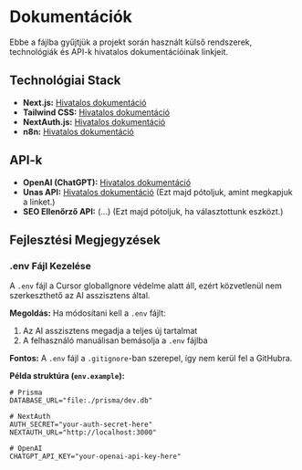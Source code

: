 # Dokumentációk

Ebbe a fájlba gyűjtjük a projekt során használt külső rendszerek, technológiák és API-k hivatalos dokumentációinak linkjeit.

## Technológiai Stack
- **Next.js:** [Hivatalos dokumentáció](https://nextjs.org/docs)
- **Tailwind CSS:** [Hivatalos dokumentáció](https://tailwindcss.com/docs)
- **NextAuth.js:** [Hivatalos dokumentáció](https://next-auth.js.org/getting-started/introduction)
- **n8n:** [Hivatalos dokumentáció](https://docs.n8n.io/)

## API-k
- **OpenAI (ChatGPT):** [Hivatalos dokumentáció](https://platform.openai.com/docs/api-reference)
- **Unas API:** [Hivatalos dokumentáció](...) (Ezt majd pótoljuk, amint megkapjuk a linket.)
- **SEO Ellenőrző API:** (...) (Ezt majd pótoljuk, ha választottunk eszközt.)

## Fejlesztési Megjegyzések

### .env Fájl Kezelése
A `.env` fájl a Cursor globalIgnore védelme alatt áll, ezért közvetlenül nem szerkeszthető az AI asszisztens által. 

**Megoldás:** Ha módosítani kell a `.env` fájlt:
1. Az AI asszisztens megadja a teljes új tartalmat
2. A felhasználó manuálisan bemásolja a `.env` fájlba

**Fontos:** A `.env` fájl a `.gitignore`-ban szerepel, így nem kerül fel a GitHubra.

**Példa struktúra (`env.example`):**
```
# Prisma
DATABASE_URL="file:./prisma/dev.db"

# NextAuth
AUTH_SECRET="your-auth-secret-here"
NEXTAUTH_URL="http://localhost:3000"

# OpenAI
CHATGPT_API_KEY="your-openai-api-key-here"
``` 